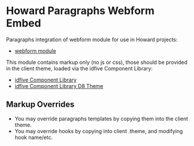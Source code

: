 # Howard Paragraphs Webform Embed

Paragraphs integration of webform module for use in Howard projects:

 - [webform module](https://www.drupal.org/project/webform)

This module contains markup only (no js or css), those should be provided in the client theme, loaded via the idfive Component Library:

 - [idfive Component Library](https://bitbucket.org/idfivellc/idfive-component-library)
 - [idfive Component Library D8 Theme](https://bitbucket.org/idfivellc/idfive-component-library-d8-theme)

## Markup Overrides

- You may override paragraphs templates by copying them into the client theme.
- You may override hooks by copying into client .theme, and modifying hook name/etc.
